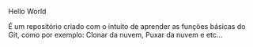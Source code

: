 Hello World 

É um repositório criado com o intuito de aprender as funções básicas do Git, como por exemplo: Clonar da nuvem, Puxar da nuvem e etc... 
